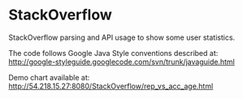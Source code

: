 StackOverflow
=============

StackOverflow parsing and API usage to show some user statistics.

The code follows Google Java Style conventions described at: http://google-styleguide.googlecode.com/svn/trunk/javaguide.html

Demo chart available at: http://54.218.15.27:8080/StackOverflow/rep_vs_acc_age.html
